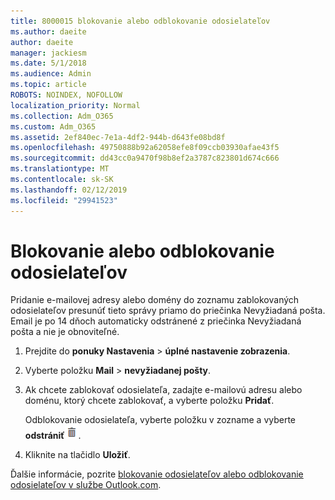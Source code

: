 ```yaml
---
title: 8000015 blokovanie alebo odblokovanie odosielateľov
ms.author: daeite
author: daeite
manager: jackiesm
ms.date: 5/1/2018
ms.audience: Admin
ms.topic: article
ROBOTS: NOINDEX, NOFOLLOW
localization_priority: Normal
ms.collection: Adm_O365
ms.custom: Adm_O365
ms.assetid: 2ef840ec-7e1a-4df2-944b-d643fe08bd8f
ms.openlocfilehash: 49750888b92a62058efe8f09ccb03930afae43f5
ms.sourcegitcommit: dd43cc0a9470f98b8ef2a3787c823801d674c666
ms.translationtype: MT
ms.contentlocale: sk-SK
ms.lasthandoff: 02/12/2019
ms.locfileid: "29941523"
---
```

# <a name="block-or-unblock-senders"></a>Blokovanie alebo odblokovanie odosielateľov

Pridanie e-mailovej adresy alebo domény do zoznamu zablokovaných odosielateľov presunúť tieto správy priamo do priečinka Nevyžiadaná pošta. Email je po 14 dňoch automaticky odstránené z priečinka Nevyžiadaná pošta a nie je obnoviteľné.
  
1. Prejdite do **ponuky Nastavenia** \> **úplné nastavenie zobrazenia**. 
    
2. Vyberte položku **Mail** \> **nevyžiadanej pošty**. 
    
3. Ak chcete zablokovať odosielateľa, zadajte e-mailovú adresu alebo doménu, ktorý chcete zablokovať, a vyberte položku **Pridať**. 
    
    Odblokovanie odosielateľa, vyberte položku v zozname a vyberte **odstrániť**![odstrániť](media/deb47846-8483-4f9d-813a-fc8fe288b583.png).
    
4. Kliknite na tlačidlo **Uložiť**. 
    
Ďalšie informácie, pozrite [blokovanie odosielateľov alebo odblokovanie odosielateľov v službe Outlook.com](https://go.microsoft.com/fwlink/p/?linkid=873133).
  

